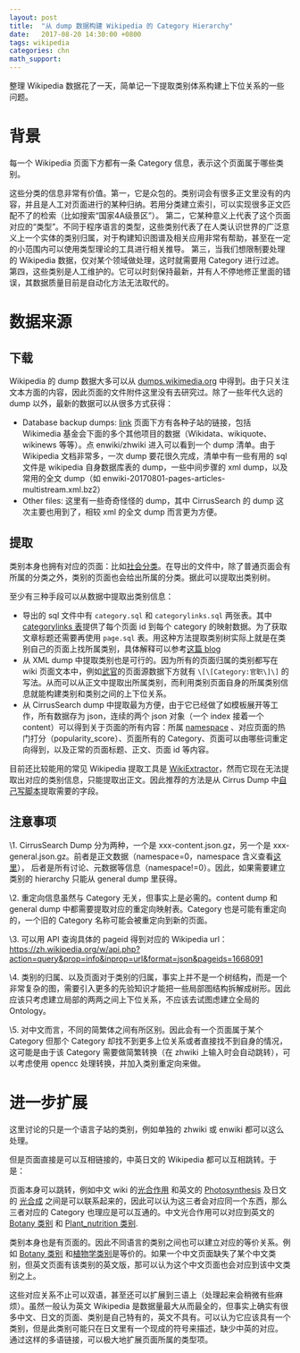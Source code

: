 ```yaml
---
layout: post
title:  "从 dump 数据构建 Wikipedia 的 Category Hierarchy"
date:   2017-08-20 14:30:00 +0800
tags: wikipedia
categories: chn
math_support: 
---
```


整理 Wikipedia 数据花了一天，简单记一下提取类别体系构建上下位关系的一些问题。

# 背景

每一个 Wikipedia 页面下方都有一条 Category 信息，表示这个页面属于哪些类别。

这些分类的信息非常有价值。第一，它是众包的。类别词会有很多正文里没有的内容，并且是人工对页面进行的某种归纳。若用分类建立索引，可以实现很多正文匹配不了的检索（比如搜索“国家4A级景区”）。
第二，它某种意义上代表了这个页面对应的“类型”。不同于程序语言的类型，这些类别代表了在人类认识世界的广泛意义上一个实体的类别归属，对于构建知识图谱及相关应用非常有帮助，甚至在一定的小范围内可以使用类型理论的工具进行相关推导。
第三，当我们想限制要处理的 Wikipedia 数据，仅对某个领域做处理，这时就需要用 Category 进行过滤。
第四，这些类别是人工维护的。它可以时刻保持最新，并有人不停地修正里面的错误，其数据质量目前是自动化方法无法取代的。

# 数据来源

## 下载

Wikipedia 的 dump 数据大多可以从 [dumps.wikimedia.org](https://dumps.wikimedia.org/) 中得到。由于只关注文本方面的内容，因此页面的文件附件这里没有去研究过。除了一些年代久远的 dump 以外，最新的数据可以从很多方式获得：

- Database backup dumps: [link](https://dumps.wikimedia.org/backup-index.html) 页面下方有各种子站的链接，包括 Wikimedia 基金会下面的多个其他项目的数据（Wikidata、wikiquote、wikinews 等等）。点 enwiki/zhwiki 进入可以看到一个 dump  清单。由于 Wikipedia 文档非常多，一次 dump 要花很久完成，清单中有一些有用的 sql 文件是 wikipedia 自身数据库表的 dump，一些中间步骤的 xml dump，以及常用的全文 dump（如 enwiki-20170801-pages-articles-multistream.xml.bz2）
- Other files: 这里有一些奇奇怪怪的 dump，其中 CirrusSearch 的 dump 这次主要也用到了，相较 xml 的全文 dump 而言更为方便。

## 提取

类别本身也拥有对应的页面：比如[社会分类](https://zh.wikipedia.org/wiki/Category:社会)。在导出的文件中，除了普通页面会有所属的分类之外，类别的页面也会给出所属的分类。据此可以提取出类别树。

至少有三种手段可以从数据中提取出类别信息：

- 导出的 sql 文件中有 `category.sql` 和 `categorylinks.sql` 两张表。其中 [categorylinks 表](https://www.mediawiki.org/wiki/Manual:Categorylinks_table)提供了每个页面 id 到每个 category 的映射数据。为了获取文章标题还需要再使用 `page.sql` 表。用这种方法提取类别树实际上就是在类别自己的页面上找所属类别，具体解释可以参考[这篇 blog](https://kodingnotes.wordpress.com/2014/12/03/parsing-wikipedia-page-hierarchy/)
- 从 XML dump 中提取类别也是可行的。因为所有的页面归属的类别都写在 wiki 页面文本中，例如[武官](https://zh.wikipedia.org/wiki/%E6%AD%A6%E5%AE%98)的页面源数据下方就有 `\[\[Category:官职\]\]` 的写法。从而可以从正文中提取出所属类别，而利用类别页面自身的所属类别信息就能构建类别和类别之间的上下位关系。
- 从 CirrusSearch dump 中提取最为方便，由于它已经做了如模板展开等工作，所有数据存为 json，连续的两个 json 对象（一个 index 接着一个 content）可以得到关于页面的所有内容：所属 [namespace](https://www.mediawiki.org/wiki/Manual:Namespace) 、对应页面的热门打分（popularity_score）、页面所有的 Category、页面可以由哪些词重定向得到，以及正常的页面标题、正文、页面 id 等内容。

目前还比较能用的常见 Wikipedia 提取工具是 [WikiExtractor](https://github.com/attardi/wikiextractor)，然而它现在无法提取出对应的类别信息，只能提取出正文。因此推荐的方法是从 Cirrus Dump 中[自己写脚本](https://github.com/zxteloiv/wikipedia-scripts/blob/master/cirrus/filter_cirrus.py#L51)提取需要的字段。

## 注意事项

\1. CirrusSearch Dump 分为两种，一个是 xxx-content.json.gz，另一个是 xxx-general.json.gz。前者是正文数据（namespace=0，namespace 含义查看[这里](https://www.mediawiki.org/wiki/Manual:Namespace)），
后者是所有讨论、元数据等信息（namespace!=0）。因此，如果需要建立类别的 hierarchy 只能从 general dump 里获得。

\2. 重定向信息虽然与 Category 无关，但事实上是必需的。content dump 和 general dump 中都需要提取对应的重定向映射表。Category 也是可能有重定向的，一个旧的 Category 名称可能会被重定向到新的页面。

\3. 可以用 API 查询具体的 pageid 得到对应的 Wikipedia url：https://zh.wikipedia.org/w/api.php?action=query&prop=info&inprop=url&format=json&pageids=1668091

\4. 类别的归属、以及页面对于类别的归属，事实上并不是一个树结构，而是一个非常复杂的图，需要引入更多的先验知识才能把一些局部图结构拆解成树形。因此应该只考虑建立局部的两两之间上下位关系，不应该去试图虑建立全局的 Ontology。

\5. 对中文而言，不同的简繁体之间有所区别。因此会有一个页面属于某个 Category 但那个 Category 却找不到更多上位关系或者直接找不到自身的情况，这可能是由于该 Category 需要做简繁转换（在 zhwiki 上输入时会自动跳转），可以考虑使用 opencc 处理转换，并加入类别重定向来做。

# 进一步扩展

这里讨论的只是一个语言子站的类别，例如单独的 zhwiki 或 enwiki 都可以这么处理。

但是页面直接是可以互相链接的，中英日文的 Wikipedia 都可以互相跳转。于是：

页面本身可以跳转，例如中文 wiki 的[光合作用](https://zh.wikipedia.org/wiki/光合作用) 和英文的 [Photosynthesis](https://en.wikipedia.org/wiki/Photosynthesis) 及日文的 [光合成](https://ja.wikipedia.org/wiki/光合成) 之间是可以联系起来的，因此可以认为这三者会对应同一个东西，那么三者对应的 Category 也理应是可以互通的。中文光合作用可以对应到英文的 [Botany 类别](https://en.wikipedia.org/wiki/Category:Botany) 和 [Plant_nutrition 类别](https://en.wikipedia.org/wiki/Category:Plant_nutrition).

类别本身也是有页面的。因此不同语言的类别之间也可以建立对应的等价关系。例如 [Botany 类别](https://en.wikipedia.org/wiki/Category:Botany) 和[植物学类别](https://zh.wikipedia.org/wiki/Category:植物學)是等价的。如果一个中文页面缺失了某个中文类别，但英文页面有该类别的英文版，那可以认为这个中文页面也会对应到该中文类别之上。

这些对应关系不止可以双语，甚至还可以扩展到三语上（处理起来会稍微有些麻烦）。虽然一般认为英文 Wikipedia 是数据量最大从而最全的，但事实上确实有很多中文、日文的页面、类别是自己特有的，英文不具有。可以认为它应该具有一个类别，但是此类别可能只在日文里有一个现成的符号来描述，缺少中英的对应。
通过这样的多语链接，可以极大地扩展页面所属的类型项。


